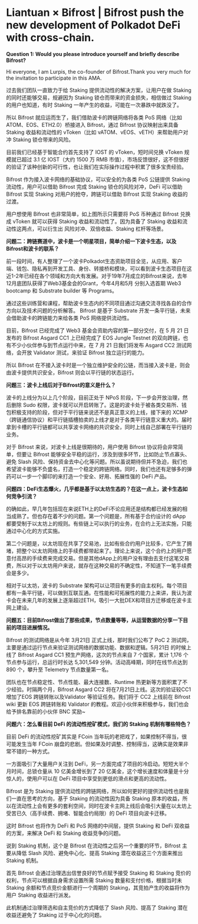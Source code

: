 # Liantuan × Bifrost | Bifrost push the new development of Polkadot DeFi with cross-chain.

**Question 1: Would you please introduce yourself and briefly describe Bifrost?**

Hi everyone, I am Lurpis, the co-founder of Bifrost.Thank you very much for the invitation to participate in this AMA.

过去我们团队一直致力于给 Staking 提供流动性的解决方案，让用户在做 Staking 的同时还能够交易，规避因为 Staking 锁仓而带来的资金损失，相信做过 Staking 的用户也知道，有时 Staking 一年产生的收益，可能在一次暴跌中就跌没了。

所以 Bifrost 就应运而生了，我们借助波卡的跨链网络将各类 PoS 网络（比如 ATOM、EOS、ETH2.0）桥接进入 Bifrost，通过 Bifrost 协议映射出来具备 Staking 收益和流动性的 vToken（比如 vATOM、vEOS、vETH）来帮助用户对冲 Staking 锁仓带来的风险。

目前我们已经基于智能合约首先支持了 IOST 的 vToken，短时间兑换 vToken 规模就已超过 3.1 亿 IOST（大约 1500 万 RMB 市值），市场反馈很好，这不但很好的验证了该种创新的可行性，也让我们在实际操作过程中积累了很多宝贵经验。

Bifrost 作为接入波卡网络的基础协议，可以安全的为各类 PoS 公链提供 Staking 流动性，用户可以借助 Bifrost 完成 Staking 锁仓的风险对冲，DeFi 可以借助 Bifrost 实现 Staking 对用户的抢夺，跨链可以借助 Bifrost 实现 Staking 收益的过渡。

用户想使用 Bifrost 也非常简单，如上图所示只需要将 PoS 币种通过 Bifrost 兑换成 vToken 就可以获得 Staking 收益和流动性了。因为具备了 Staking 收益和流动性这两点，可以衍生出 风险对冲、双倍收益、Staking 杠杆等场景。

**问题二：跨链赛道中，波卡是一个明星项目，简单介绍一下波卡生态，以及Bifrost和波卡的联系？**

前一段时间，有人整理了一个波卡Polkadot生态资助项目全览，从应用、客户端、钱包、隐私再到开发工具、身份、转接桥和模块，可以看到波卡生态项目在这近1-2年已经在各个领域和方向大有发展。对于19年7月成立的Bifrost来说，去年12月底团队获得了Web3基金会的Grant，今年4月和5月 分别入选首期 Web3 bootcamp 和 Substrate builder 等 Programs。

通过这些训练营和课程，帮助波卡生态内的不同项目通过沟通交流寻找各自的合作方向以及技术问题的分析解答。 Bifrost 是基于 Substrate 开发一条平行链，未来会借助波卡的跨链能力来给各类 PoS 网络提供流动性。

目前，Bifrost 已经完成了 Web3 基金会资助内容的第一部分交付，在 5 月 21 日发布的 Bifrost Asgard CC1 上已经完成了 EOS Jungle Testnet 的双向跨链，也有不少小伙伴参与到节点运行中来，在 7 月 21 日我们将发布 Asgard CC2 测试网络，会开放 Validator 测试，来验证 Bifrost 独立运行的能力。

所以 Bifrost 在不接入波卡时是一个独立维护安全的公链，而当接入波卡是，则会由波卡提供共识安全，Bifrost 则会以平行链的状态运行。

**问题三：波卡上线后对于Bifrost的意义是什么？**

波卡的上线分为以上几个阶段，目前正处于 NPoS 阶段，下一步会开放治理，然后删除 Sudo 权限，波卡就可以开启转账了。这是的波卡处于被各类交易所、钱包积极支持的阶段，但对于平行链来说还不是真正意义的上线，接下来的 XCMP（跨链通信协议）和平行链插槽拍卖的上线才是对于各类平行链意义重大的。届时拿到卡槽的平行链都可以共享波卡网络的共识安全，同时上线自己部署在平行链的业务。

对于 Bifrost 来说，对波卡上线是很期待的，用户使用 Bifrost 协议将会非常简单，但要让 Bifrost 能够安全平稳的运行，涉及到很多环节，比如防止节点寡头、避免 Slash 风险、保持资金去中心化等问题。所以虽说期待但并不急迫，我们也希望波卡能够不负盛名，打造一个稳定的跨链网络。同时，我们也还有足够多的弹药可以一步一个脚印的来打造一个安全、好用、拓展性强的 DeFi 产品。

**问题四：DeFi生态爆火，几乎都是基于以太坊生态的？在这一点上，波卡生态如何竞争引流？**

的确如此，早几年包括现在来说ETH上的DeFi不论应用还是结构都已经发展的相当成熟了。但也存在着不少的问题。第一个问题是，所有基于合约设计的 dApp 都要受制于以太坊上的规则。有些链上可以执行的业务，在合约上无法实施，只能通过中心化的方式实施。

第二个问题是，以太坊现在共享了交易池，比如有些合约用户比较多，它产生了拥堵，把整个以太坊网络上的手续费都带起来了。理论上来说，这个合约上的用户愿意付高昂的手续费来完成交易。但是其他dApp上的用户没有理由去支付这笔交易费，所以对于以太坊用户来说，就存在这种交易的不确定性，不知道下一笔手续费会是多少。

相对于以太坊，波卡的 Substrate 架构可以让项目有更多的自主权利。每个项目都有一条平行链，可以做到互联互通。在性能和可拓展性的能力上来讲，我认为波卡会在未来几年的发展上逐渐超过ETH，吸引一大批DEX和项目方迁移或在波卡主网上建设。

**问题五：目前Bifrost做出了那些成果，节点数量等等，从运营数据的分享一下目前的项目进展情况。**

Bifrost 的测试网络是从今年 3月21日 正式上线，那时我们公布了 PoC 2 测试网，主要是通过运行节点来验证测试网络的数据功能、数据和逻辑。5月21日 的时候上线了 Bifrost Asgard CC1 预生产网络，这次的节点来自 7 个国家，累计 1,176 个节点参与运行，总运行时长达 5,301,549 分钟。活动高峰期，同时在线节点达到 890 个，攀升至 Telemetry 节点数量第一名。

团队也在节点稳定性、节点性能、最大连接数、Runtime 热更新等方面积累了不少经验。时隔两个月，Bifrost Asgard CC2 将在7月21日上线。这次的验证较CC1增加了EOS 跨链转账以及Validator 等验证任务。我们将于 CC2 上线前在 Bifrost wiki 更新 EOS 跨链转账和 Validator 的教程。欢迎小伙伴来积极参与，我们也会给予排名靠前的小伙伴 BNC 奖励~

**问题六：怎么看目前 DeFi 的流动性挖矿模式，我们的 Staking 机制有哪些特色？**

目前 DeFi 的流动性挖矿其实是 FCoin 当年玩的老把戏了，如果控制不得当，很可能发生当年 FCoin 崩盘的悲剧。但如果及时调整、控制得当，这确实是效果非常不错的一种方式。

一方面吸引了大量用户关注到 DeFi，另一方面完成了项目的冷启动。短短大半个月时间，总锁仓量从 10 亿美金增长到了 20 亿美金，这个增长速度和体量是十分惊人的，使用户可以在 DeFi 项目中享受到更低的滑点和更高的流动性。

Bifrost 是为 Staking 提供流动性的跨链网络，所以如何更好的提供流动性也是我们一直在思考的方向，基于 Staking 的流动性因为具备 Staking 原本的收益，所以在流动性上会有更多的套利空间，同时在波卡主网上线后会吸引大量在以太坊上受苦已久（高手续费、拥堵、智能合约局限）的 DeFi 项目向波卡迁移。

这时 Bifrost 也将作为 DeFi 和 PoS 网络的中间层，提供 Staking 和 DeFi 双收益的方案，来解决 DeFi 和 Staking 收益竞争的问题。

说到 Staking 机制，这个是 Bifrost 在流动性之后另一个重要的环节，Bifrost 主要从降低 Slash 风险、避免中心化、提高 Staking 潜在收益这三个方面来推出 Staking 机制。

首先 Bifrost 会通过治理选出信誉良好的节点赋予接受 Staking 和 Staking 竞价的权利，节点可以根据自身需求设置所需 Staking 数量和支付价格，根据当时未 Staking 余额和节点竞价金额进行一个周期的 Staking，其竞拍产生的收益将作为用户 Staking 收益进行派发。

此机制通过治理筛选和自主竞价的方式降低了 Slash  风险、提高了 Staking 潜在收益还避免了 Staking 过于中心化的问题。
